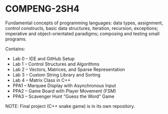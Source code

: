 # COMPENG-2SH4
Fundamental concepts of programming languages: data types, assignment, control constructs, basic data structures, iteration, recursion, exceptions; imperative and object-orientated paradigms; composing and testing small programs.

Contains: 
- Lab 0 – IDE and GitHub Setup
- Lab 1 – Control Structures and Algorithms
- Lab 2 – Vectors, Matrices, and Sparse Representation
- Lab 3 – Custom String Library and Sorting
- Lab 4 – Matrix Class in C++
- PPA1 – Marquee Display with Asynchronous Input
- PPA2 – Game Board with Player Movement (FSM)
- PPA3 – Scavenger Hunt “Guess the Word” Game

NOTE: Final project (C++ snake game) is in its own repository.
